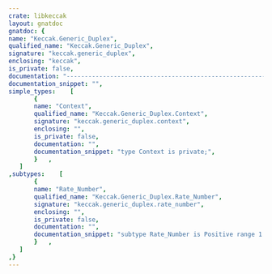 ```yaml
---
crate: libkeccak
layout: gnatdoc
gnatdoc: {
name: "Keccak.Generic_Duplex",
qualified_name: "Keccak.Generic_Duplex",
signature: "keccak.generic_duplex",
enclosing: "keccak",
is_private: false,
documentation: "-----------------------------------------------------------------------------\n  Copyright (c) 2019, Daniel King\n  All rights reserved.\n\n  Redistribution and use in source and binary forms, with or without\n  modification, are permitted provided that the following conditions are met:\n      * Redistributions of source code must retain the above copyright\n        notice, this list of conditions and the following disclaimer.\n      * Redistributions in binary form must reproduce the above copyright\n        notice, this list of conditions and the following disclaimer in the\n        documentation and/or other materials provided with the distribution.\n      * The name of the copyright holder may not be used to endorse or promote\n        Products derived from this software without specific prior written\n        permission.\n\n  THIS SOFTWARE IS PROVIDED BY THE COPYRIGHT HOLDERS AND CONTRIBUTORS \"AS IS\"\n  AND ANY EXPRESS OR IMPLIED WARRANTIES, INCLUDING, BUT NOT LIMITED TO, THE\n  IMPLIED WARRANTIES OF MERCHANTABILITY AND FITNESS FOR A PARTICULAR PURPOSE\n  ARE DISCLAIMED. IN NO EVENT SHALL THE COPYRIGHT HOLDER BE LIABLE FOR ANY\n  DIRECT, INDIRECT, INCIDENTAL, SPECIAL, EXEMPLARY, OR CONSEQUENTIAL DAMAGES\n  (INCLUDING, BUT NOT LIMITED TO, PROCUREMENT OF SUBSTITUTE GOODS OR SERVICES;\n  LOSS OF USE, DATA, OR PROFITS; OR BUSINESS INTERRUPTION) HOWEVER CAUSED AND\n  ON ANY THEORY OF LIABILITY, WHETHER IN CONTRACT, STRICT LIABILITY, OR TORT\n  (INCLUDING NEGLIGENCE OR OTHERWISE) ARISING IN ANY WAY OUT OF THE USE OF\n  THIS SOFTWARE, EVEN IF ADVISED OF THE POSSIBILITY OF SUCH DAMAGE.\n-----------------------------------------------------------------------------\n\n@formal State_Size_Bits\n  Type for the Duplex state (e.g. this could be a Keccak[1600] state).\n@formal State_Type\n  Procedure to initialize the state.\n@formal Init_State\n  Procedure to permute the state.\n@formal Permute\n  Procedure to XOR bits into the generic state.\n@formal XOR_Bits_Into_State\n  Procedure to copy bytes from the generic state.\n@formal Extract_Bits\n  Procedure to apply the padding rule to a block of bytes.\n@formal Pad\n  The minimum number of bits that are added to the message  by the padding\n  rule. The duplex constructon ensures that this amount of bits is free\n  in the block before the padding is applied.\n@formal Min_Padding_Bits\n  @summary\n  Generic implementation of the Duplex cryptographic construction.\n  \n  @description\n  The duplex construction is a cryptographic scheme defined in the\n  specification \"Cryptographic Sponge Functions\" from authors of Keccak.",
documentation_snippet: "",
simple_types:    [
       {
       name: "Context",
       qualified_name: "Keccak.Generic_Duplex.Context",
       signature: "keccak.generic_duplex.context",
       enclosing: "",
       is_private: false,
       documentation: "",
       documentation_snippet: "type Context is private;",
       }   ,
   ]
,subtypes:    [
       {
       name: "Rate_Number",
       qualified_name: "Keccak.Generic_Duplex.Rate_Number",
       signature: "keccak.generic_duplex.rate_number",
       enclosing: "",
       is_private: false,
       documentation: "",
       documentation_snippet: "subtype Rate_Number is Positive range 1 + Min_Padding_Bits .. State_Size_Bits - 1;",
       }   ,
   ]
,}
---
```

